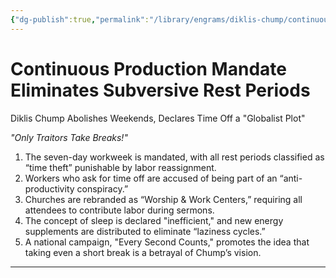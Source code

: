 ```yaml
---
{"dg-publish":true,"permalink":"/library/engrams/diklis-chump/continuous-production-mandate-eliminates-subversive-rest-periods/","tags":["DC/Labor","DC/AS6"]}
---
```


# Continuous Production Mandate Eliminates Subversive Rest Periods
Diklis Chump Abolishes Weekends, Declares Time Off a "Globalist Plot"

_"Only Traitors Take Breaks!"_

1. The seven-day workweek is mandated, with all rest periods classified as “time theft” punishable by labor reassignment.
2. Workers who ask for time off are accused of being part of an “anti-productivity conspiracy.”
3. Churches are rebranded as “Worship & Work Centers,” requiring all attendees to contribute labor during sermons.
4. The concept of sleep is declared "inefficient," and new energy supplements are distributed to eliminate “laziness cycles.”
5. A national campaign, "Every Second Counts," promotes the idea that taking even a short break is a betrayal of Chump’s vision.

---

